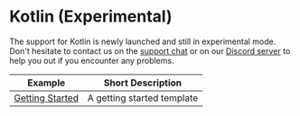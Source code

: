 # Kotlin (Experimental)

The support for Kotlin is newly launched and still in experimental mode. Don't hesitate to contact us on the [support chat](https://app.genez.io) or on our [Discord server](https://discord.com/invite/uc9H5YKjXv) to help you out if you encounter any problems.

| Example                               | Short Description          |
| ------------------------------------- | -------------------------- |
| [Getting Started](getting-started.md) | A getting started template |
